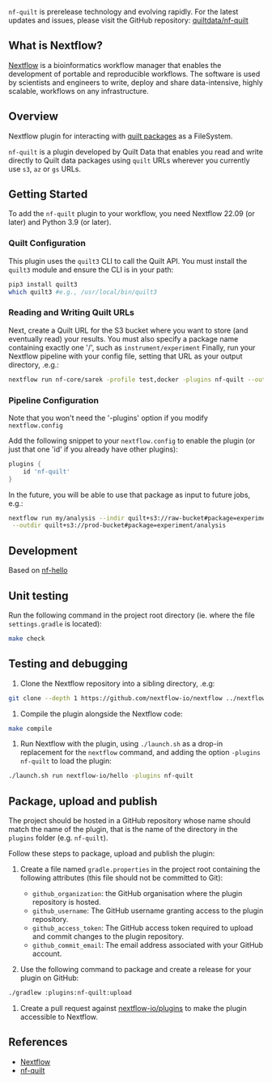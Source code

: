 <!-- markdownlint-disable-next-line first-line-h1 -->
`nf-quilt` is prerelease technology and evolving rapidly.
For the latest updates and issues, please visit the GitHub repository:
[quiltdata/nf-quilt](https://github.com/quiltdata/nf-quilt)

## What is Nextflow?

[Nextflow](https://github.com/nextflow-io/nextflow) is a bioinformatics workflow
manager that enables the development of portable and reproducible workflows. The
software is used by scientists and engineers to write, deploy and share
data-intensive, highly scalable, workflows on any infrastructure.

## Overview

Nextflow plugin for interacting with [quilt
packages](https://github.com/quiltdata/quilt) as a FileSystem.

`nf-quilt` is a plugin developed by Quilt Data that enables you read and write
directly to Quilt data packages using `quilt` URLs wherever you currently use
`s3`, `az` or `gs` URLs.

## Getting Started

To add the `nf-quilt` plugin to your workflow, you need Nextflow 22.09 (or
later) and Python 3.9 (or later).

### Quilt Configuration

This plugin uses the `quilt3` CLI to call the Quilt API.
You must install the `quilt3` module and ensure the CLI is in your path:

<!--pytest.mark.skip-->
```bash
pip3 install quilt3
which quilt3 #e.g., /usr/local/bin/quilt3
```

### Reading and Writing Quilt URLs

Next, create a Quilt URL for the S3 bucket where you want to store (and
eventually read) your results. You must also specify a package name containing
exactly one '/', such as `instrument/experiment` Finally, run your Nextflow
pipeline with your config file, setting that URL as your output directory,
.e.g.:

<!--pytest.mark.skip-->
```sh
nextflow run nf-core/sarek -profile test,docker -plugins nf-quilt --outdir quilt+s3://raw-bucket#package=nf-quilt/sarek&path=.
```

### Pipeline Configuration

Note that you won't need the '-plugins' option if you modify `nextflow.config`

Add the following snippet to your `nextflow.config` to enable the plugin (or
just that one 'id' if you already have other plugins):

<!--pytest.mark.skip-->
```groovy
plugins {
    id 'nf-quilt'
}
```

In the future, you will be able to use that package as input to future jobs, e.g.:

<!--pytest.mark.skip-->
```sh
nextflow run my/analysis --indir quilt+s3://raw-bucket#package=experiment/instrument\
 --outdir quilt+s3://prod-bucket#package=experiment/analysis
```

## Development

Based on [nf-hello](https://github.com/nextflow-io/nf-hello)

## Unit testing

Run the following command in the project root directory (ie. where the file
`settings.gradle` is located):

<!--pytest.mark.skip-->
```bash
make check
```

## Testing and debugging

1. Clone the Nextflow repository into a sibling directory, .e.g:

<!--pytest.mark.skip-->
   ```bash
   git clone --depth 1 https://github.com/nextflow-io/nextflow ../nextflow
   ```

1. Compile the plugin alongside the Nextflow code:
<!--pytest.mark.skip-->
   ```bash
   make compile
   ```

1. Run Nextflow with the plugin, using `./launch.sh` as a drop-in replacement
   for the `nextflow` command, and adding the option `-plugins nf-quilt` to load
   the plugin:

<!--pytest.mark.skip-->
   ```bash
   ./launch.sh run nextflow-io/hello -plugins nf-quilt
   ```

## Package, upload and publish

The project should be hosted in a GitHub repository whose name should match the
name of the plugin, that is the name of the directory in the `plugins` folder
(e.g. `nf-quilt`).

Follow these steps to package, upload and publish the plugin:

1. Create a file named `gradle.properties` in the project root containing the
   following attributes (this file should not be committed to Git):

   * `github_organization`: the GitHub organisation where the plugin repository
     is hosted.
   * `github_username`: The GitHub username granting access to the plugin repository.
   * `github_access_token`: The GitHub access token required to upload and commit
     changes to the plugin repository.
   * `github_commit_email`: The email address associated with your GitHub account.

2. Use the following command to package and create a release for your plugin on GitHub:

<!--pytest.mark.skip-->
   ```bash
   ./gradlew :plugins:nf-quilt:upload
   ```

1. Create a pull request against
   [nextflow-io/plugins](https://github.com/nextflow-io/plugins/blob/main/plugins.json)
   to make the plugin accessible to Nextflow.

## References

* [Nextflow](https://nextflow.io)
* [nf-quilt](https://github.com/quiltdata/nf-quilt)
